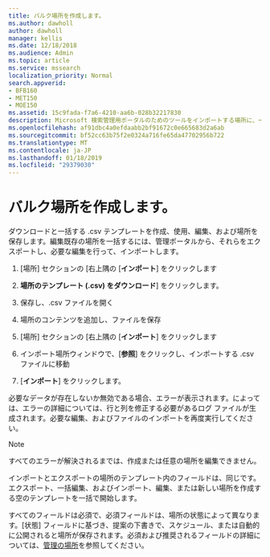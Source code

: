 ```yaml
---
title: バルク場所を作成します。
ms.author: dawholl
author: dawholl
manager: kellis
ms.date: 12/18/2018
ms.audience: Admin
ms.topic: article
ms.service: mssearch
localization_priority: Normal
search.appverid:
- BFB160
- MET150
- MOE150
ms.assetid: 15c9fada-f7a6-4210-aa6b-028b32217830
description: Microsoft 検索管理用ポータルのためのツールをインポートする場所に、一度にたくさんの追加します。
ms.openlocfilehash: af91dbc4a0efdaabb2bf91672c0e665683d2a6ab
ms.sourcegitcommit: bf52cc63b75f2e0324a716fe65da47702956b722
ms.translationtype: MT
ms.contentlocale: ja-JP
ms.lasthandoff: 01/18/2019
ms.locfileid: "29379030"
---
```

# <a name="bulk-create-locations"></a>バルク場所を作成します。

ダウンロードと一括する .csv テンプレートを作成、使用、編集、および場所を保存します。編集既存の場所を一括するには、管理ポータルから、それらをエクスポートし、必要な編集を行って、インポートします。
  
1. [場所] セクションの [右上隅の [**インポート**] をクリックします
    
2. **場所のテンプレート (.csv) をダウンロード**] をクリックします。
    
3. 保存し、.csv ファイルを開く
    
4. 場所のコンテンツを追加し、ファイルを保存
    
5. [場所] セクションの [右上隅の [**インポート**] をクリックします
    
6. インポート場所ウィンドウで、[**参照**] をクリックし、インポートする .csv ファイルに移動 
    
7. [**インポート**] をクリックします。
    
必要なデータが存在しないか無効である場合、エラーが表示されます。によっては、エラーの詳細については、行と列を修正する必要があるログ ファイルが生成されます。必要な編集、およびファイルのインポートを再度実行してください。
  
> [!NOTE]
> すべてのエラーが解決されるまでは、作成または任意の場所を編集できません。 
  
インポートとエクスポートの場所のテンプレート内のフィールドは、同じです。エクスポート、一括編集、およびインポート、編集、または新しい場所を作成する空のテンプレートを一括で開始します。
  
すべてのフィールドは必須で、必須フィールドは、場所の状態によって異なります。[状態] フィールドに基づき、提案の下書きで、スケジュール、または自動的に公開されると場所が保存されます。必須および推奨されるフィールドの詳細については、[管理の場所](manage-locations.md)を参照してください。

  

